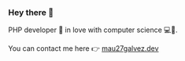 ### Hey there 👋

PHP developer 🐘 in love with computer science 💻💞.

You can contact me here 👉 [mau27galvez.dev](mau27galvez.dev)
